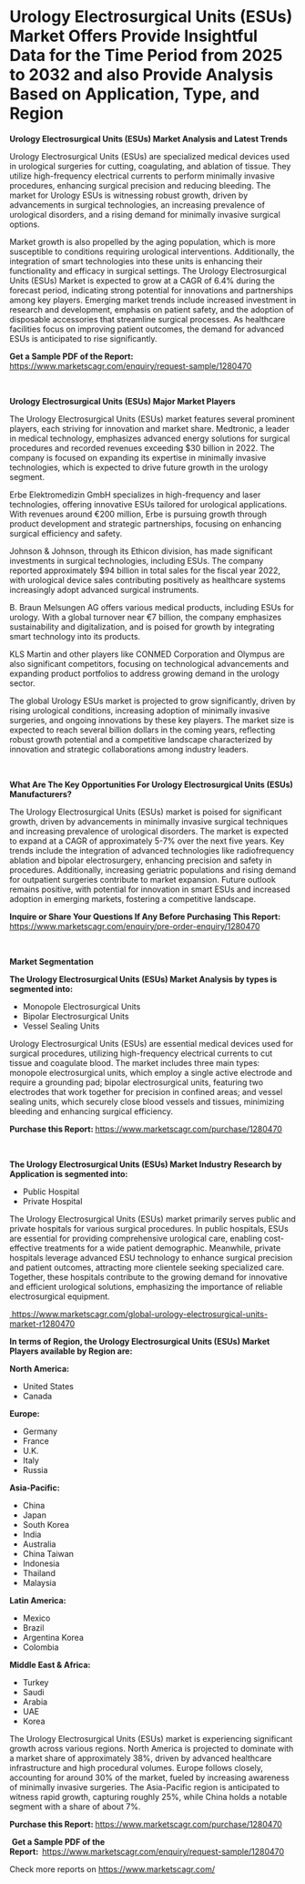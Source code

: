 <p><h1>Urology Electrosurgical Units (ESUs) Market Offers Provide Insightful Data for the Time Period from 2025 to 2032 and also Provide Analysis Based on Application, Type, and Region</h1></p><p><strong>Urology Electrosurgical Units (ESUs) Market Analysis and Latest Trends</strong></p>
<p><p>Urology Electrosurgical Units (ESUs) are specialized medical devices used in urological surgeries for cutting, coagulating, and ablation of tissue. They utilize high-frequency electrical currents to perform minimally invasive procedures, enhancing surgical precision and reducing bleeding. The market for Urology ESUs is witnessing robust growth, driven by advancements in surgical technologies, an increasing prevalence of urological disorders, and a rising demand for minimally invasive surgical options.</p><p>Market growth is also propelled by the aging population, which is more susceptible to conditions requiring urological interventions. Additionally, the integration of smart technologies into these units is enhancing their functionality and efficacy in surgical settings. The Urology Electrosurgical Units (ESUs) Market is expected to grow at a CAGR of 6.4% during the forecast period, indicating strong potential for innovations and partnerships among key players. Emerging market trends include increased investment in research and development, emphasis on patient safety, and the adoption of disposable accessories that streamline surgical processes. As healthcare facilities focus on improving patient outcomes, the demand for advanced ESUs is anticipated to rise significantly.</p></p>
<p><strong>Get a Sample PDF of the Report:&nbsp;</strong> <a href="https://www.marketscagr.com/enquiry/request-sample/1280470?utm_campaign=2946&utm_medium=2&utm_source=Github&utm_content=ia&utm_term=24032025&utm_id=urology-electrosurgical-units-esus">https://www.marketscagr.com/enquiry/request-sample/1280470</a></p>
<p>&nbsp;</p>
<p><strong>Urology Electrosurgical Units (ESUs) Major Market Players</strong></p>
<p><p>The Urology Electrosurgical Units (ESUs) market features several prominent players, each striving for innovation and market share. Medtronic, a leader in medical technology, emphasizes advanced energy solutions for surgical procedures and recorded revenues exceeding $30 billion in 2022. The company is focused on expanding its expertise in minimally invasive technologies, which is expected to drive future growth in the urology segment.</p><p>Erbe Elektromedizin GmbH specializes in high-frequency and laser technologies, offering innovative ESUs tailored for urological applications. With revenues around €200 million, Erbe is pursuing growth through product development and strategic partnerships, focusing on enhancing surgical efficiency and safety.</p><p>Johnson & Johnson, through its Ethicon division, has made significant investments in surgical technologies, including ESUs. The company reported approximately $94 billion in total sales for the fiscal year 2022, with urological device sales contributing positively as healthcare systems increasingly adopt advanced surgical instruments.</p><p>B. Braun Melsungen AG offers various medical products, including ESUs for urology. With a global turnover near €7 billion, the company emphasizes sustainability and digitalization, and is poised for growth by integrating smart technology into its products.</p><p>KLS Martin and other players like CONMED Corporation and Olympus are also significant competitors, focusing on technological advancements and expanding product portfolios to address growing demand in the urology sector.</p><p>The global Urology ESUs market is projected to grow significantly, driven by rising urological conditions, increasing adoption of minimally invasive surgeries, and ongoing innovations by these key players. The market size is expected to reach several billion dollars in the coming years, reflecting robust growth potential and a competitive landscape characterized by innovation and strategic collaborations among industry leaders.</p></p>
<p>&nbsp;</p>
<p><strong>What Are The Key Opportunities For Urology Electrosurgical Units (ESUs) Manufacturers?</strong></p>
<p><p>The Urology Electrosurgical Units (ESUs) market is poised for significant growth, driven by advancements in minimally invasive surgical techniques and increasing prevalence of urological disorders. The market is expected to expand at a CAGR of approximately 5-7% over the next five years. Key trends include the integration of advanced technologies like radiofrequency ablation and bipolar electrosurgery, enhancing precision and safety in procedures. Additionally, increasing geriatric populations and rising demand for outpatient surgeries contribute to market expansion. Future outlook remains positive, with potential for innovation in smart ESUs and increased adoption in emerging markets, fostering a competitive landscape.</p></p>
<p><strong>Inquire or Share Your Questions If Any Before Purchasing This Report:</strong> <a href="https://www.marketscagr.com/enquiry/pre-order-enquiry/1280470?utm_campaign=2946&utm_medium=2&utm_source=Github&utm_content=ia&utm_term=24032025&utm_id=urology-electrosurgical-units-esus">https://www.marketscagr.com/enquiry/pre-order-enquiry/1280470</a></p>
<p>&nbsp;</p>
<p><strong>Market Segmentation</strong></p>
<p><strong>The Urology Electrosurgical Units (ESUs) Market Analysis by types is segmented into:</strong></p>
<p><ul><li>Monopole Electrosurgical Units</li><li>Bipolar Electrosurgical Units</li><li>Vessel Sealing Units</li></ul></p>
<p><p>Urology Electrosurgical Units (ESUs) are essential medical devices used for surgical procedures, utilizing high-frequency electrical currents to cut tissue and coagulate blood. The market includes three main types: monopole electrosurgical units, which employ a single active electrode and require a grounding pad; bipolar electrosurgical units, featuring two electrodes that work together for precision in confined areas; and vessel sealing units, which securely close blood vessels and tissues, minimizing bleeding and enhancing surgical efficiency.</p></p>
<p><strong>Purchase this Report:&nbsp;</strong><a href="https://www.marketscagr.com/purchase/1280470?utm_campaign=2946&utm_medium=2&utm_source=Github&utm_content=ia&utm_term=24032025&utm_id=urology-electrosurgical-units-esus">https://www.marketscagr.com/purchase/1280470</a></p>
<p>&nbsp;</p>
<p><strong>The Urology Electrosurgical Units (ESUs) Market Industry Research by Application is segmented into:</strong></p>
<p><ul><li>Public Hospital</li><li>Private Hospital</li></ul></p>
<p><p>The Urology Electrosurgical Units (ESUs) market primarily serves public and private hospitals for various surgical procedures. In public hospitals, ESUs are essential for providing comprehensive urological care, enabling cost-effective treatments for a wide patient demographic. Meanwhile, private hospitals leverage advanced ESU technology to enhance surgical precision and patient outcomes, attracting more clientele seeking specialized care. Together, these hospitals contribute to the growing demand for innovative and efficient urological solutions, emphasizing the importance of reliable electrosurgical equipment.</p></p>
<p><a href="https://www.marketscagr.com/global-urology-electrosurgical-units-market-r1280470?utm_campaign=2946&utm_medium=2&utm_source=Github&utm_content=ia&utm_term=24032025&utm_id=urology-electrosurgical-units-esus">&nbsp;https://www.marketscagr.com/global-urology-electrosurgical-units-market-r1280470</a></p>
<p><strong>In terms of Region, the Urology Electrosurgical Units (ESUs) Market Players available by Region are:</strong></p>
<p>
    <p> <strong> North America: </strong>
        <ul>
            <li>United States</li>
            <li>Canada</li>
        </ul>
        </p> 
    <p> <strong> Europe: </strong>
        <ul>
            <li>Germany</li>
            <li>France</li>
            <li>U.K.</li>
            <li>Italy</li>
            <li>Russia</li>
        </ul>
        </p> 
    <p> <strong> Asia-Pacific: </strong>
        <ul>
            <li>China</li>
            <li>Japan</li>
            <li>South Korea</li>
            <li>India</li>
            <li>Australia</li>
            <li>China Taiwan</li>
            <li>Indonesia</li>
            <li>Thailand</li>
            <li>Malaysia</li>
        </ul>
        </p> 
    <p> <strong> Latin America: </strong>
        <ul>
            <li>Mexico</li>
            <li>Brazil</li>
            <li>Argentina Korea</li>
            <li>Colombia</li>
        </ul>
        </p> 
    <p> <strong> Middle East & Africa: </strong>
        <ul>
            <li>Turkey</li>
            <li>Saudi</li>
            <li>Arabia</li>
            <li>UAE</li>
            <li>Korea</li>
        </ul>
    </p>
    </p>
<p><p>The Urology Electrosurgical Units (ESUs) market is experiencing significant growth across various regions. North America is projected to dominate with a market share of approximately 38%, driven by advanced healthcare infrastructure and high procedural volumes. Europe follows closely, accounting for around 30% of the market, fueled by increasing awareness of minimally invasive surgeries. The Asia-Pacific region is anticipated to witness rapid growth, capturing roughly 25%, while China holds a notable segment with a share of about 7%.</p></p>
<p><strong>Purchase this Report: </strong><a href="https://www.marketscagr.com/purchase/1280470?utm_campaign=2946&utm_medium=2&utm_source=Github&utm_content=ia&utm_term=24032025&utm_id=urology-electrosurgical-units-esus">https://www.marketscagr.com/purchase/1280470</a></p>
<p>&nbsp;<strong>Get a Sample PDF of the Report:&nbsp;&nbsp;</strong><a href="https://www.marketscagr.com/enquiry/request-sample/1280470?utm_campaign=2946&utm_medium=2&utm_source=Github&utm_content=ia&utm_term=24032025&utm_id=urology-electrosurgical-units-esus">https://www.marketscagr.com/enquiry/request-sample/1280470</a></p>
<p><strong></strong></p>
<p>Check more reports on <a href="https://www.marketscagr.com/?utm_campaign=2946&utm_medium=2&utm_source=Github&utm_content=ia&utm_term=24032025&utm_id=urology-electrosurgical-units-esus">https://www.marketscagr.com/</a></p>
